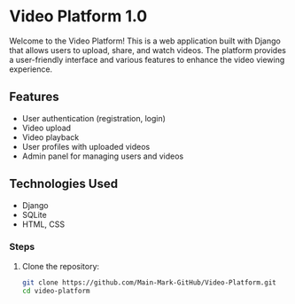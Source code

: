 # Video Platform 1.0

Welcome to the Video Platform! This is a web application built with Django that allows users to upload, share, and watch videos. 
The platform provides a user-friendly interface and various features to enhance the video viewing experience.

## Features

- User authentication (registration, login)
- Video upload 
- Video playback 
- User profiles with uploaded videos
- Admin panel for managing users and videos

## Technologies Used

- Django
- SQLite 
- HTML, CSS

### Steps

1. Clone the repository:

   ```bash
   git clone https://github.com/Main-Mark-GitHub/Video-Platform.git
   cd video-platform

